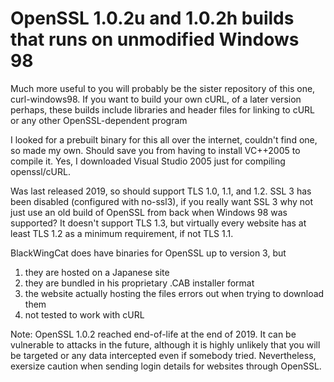 # OpenSSL 1.0.2u and 1.0.2h builds that runs on unmodified Windows 98

Much more useful to you will probably be the sister repository of this one, curl-windows98. If you want to build your own cURL, of a later version
perhaps, these builds include libraries and header files for linking to cURL or any other OpenSSL-dependent program

I looked for a prebuilt binary for this all over the internet, couldn't find one, so made my own. Should save you from having to install VC++2005 to compile it.
Yes, I downloaded Visual Studio 2005 just for compiling openssl/cURL. 

Was last released 2019, so should support TLS 1.0, 1.1, and 1.2. SSL 3 has been disabled (configured with no-ssl3), if you really want SSL 3 why not
just use an old build of OpenSSL from back when Windows 98 was supported?
It doesn't support TLS 1.3, but virtually every website has at least TLS 1.2 as a minimum requirement, if not TLS 1.1.

BlackWingCat does have binaries for OpenSSL up to version 3, but
1) they are hosted on a Japanese site
2) they are bundled in his proprietary .CAB installer format
3) the website actually hosting the files errors out when trying to download them
4) not tested to work with cURL

Note: OpenSSL 1.0.2 reached end-of-life at the end of 2019. It can be vulnerable to attacks in the future, although it is highly unlikely that you will be
targeted or any data intercepted even if somebody tried. Nevertheless, exersize caution when sending login details for websites through OpenSSL.
